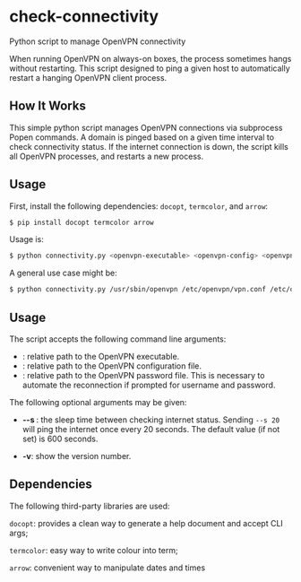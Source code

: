# check-connectivity
Python script to manage OpenVPN connectivity 

When running OpenVPN on always-on boxes, the process sometimes hangs without restarting. 
This script designed to ping a given host to automatically restart a hanging OpenVPN client process.

## How It Works

This simple python script manages OpenVPN connections via subprocess Popen commands. A domain
is pinged based on a given time interval to check connectivity status. If the internet connection
is down, the script kills all OpenVPN processes, and restarts a new process.

## Usage

First, install the following dependencies: `docopt`, `termcolor`, and `arrow`:

```sh
$ pip install docopt termcolor arrow
```

Usage is:

```sh
$ python connectivity.py <openvpn-executable> <openvpn-config> <openvpn-authuserpass> [--s <sleep-time>]
```

A general use case might be:

```sh
$ python connectivity.py /usr/sbin/openvpn /etc/openvpn/vpn.conf /etc/openvpn/auth.txt --s 40
```

## Usage

The script accepts the following command line arguments:

* **<openvpn-executable>**: relative path to the OpenVPN executable.
* **<openvpn-config>**: relative path to the OpenVPN configuration file.
* **<openvpn-authuserpass>**: relative path to the OpenVPN password file. This is necessary to automate
	the reconnection if prompted for username and password.

The following optional arguments may be given:

* **--s <sleep-time>**: the sleep time between checking internet status. Sending `--s 20`
	will ping the internet once every 20 seconds. The default value (if not set) is 600 seconds.
	
* **-v**: show the version number.


## Dependencies

The following third-party libraries are used:

`docopt`: provides a clean way to generate a help document and accept CLI args;

`termcolor`: easy way to write colour into term;

`arrow`: convenient way to manipulate dates and times